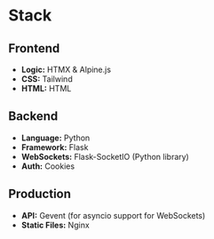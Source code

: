 # Stack

## Frontend
- **Logic:** HTMX & Alpine.js
- **CSS:** Tailwind
- **HTML:** HTML

## Backend
- **Language:** Python
- **Framework:** Flask
- **WebSockets:** Flask-SocketIO (Python library)
- **Auth:** Cookies

## Production
- **API:** Gevent (for asyncio support for WebSockets)
- **Static Files:** Nginx